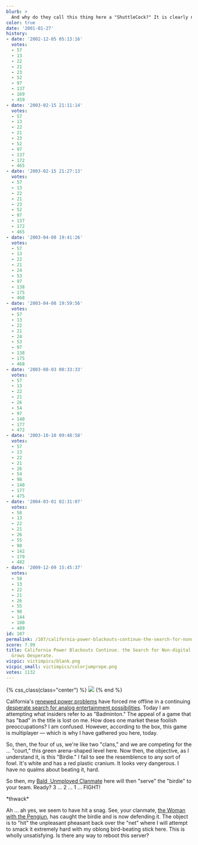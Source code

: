 ```yaml
---
blurb: >
  And why do they call this thing here a "ShuttleCock?" It is clearly neither.
color: true
date: '2001-01-27'
history:
- date: '2002-12-05 05:13:16'
  votes:
  - 57
  - 13
  - 22
  - 21
  - 23
  - 52
  - 97
  - 137
  - 169
  - 459
- date: '2003-02-15 21:11:14'
  votes:
  - 57
  - 13
  - 22
  - 21
  - 23
  - 52
  - 97
  - 137
  - 172
  - 465
- date: '2003-02-15 21:27:13'
  votes:
  - 57
  - 13
  - 22
  - 21
  - 23
  - 52
  - 97
  - 137
  - 172
  - 465
- date: '2003-04-08 19:41:26'
  votes:
  - 57
  - 13
  - 22
  - 21
  - 24
  - 53
  - 97
  - 138
  - 175
  - 468
- date: '2003-04-08 19:59:56'
  votes:
  - 57
  - 13
  - 22
  - 21
  - 24
  - 53
  - 97
  - 138
  - 175
  - 468
- date: '2003-08-03 00:33:33'
  votes:
  - 57
  - 13
  - 22
  - 21
  - 26
  - 54
  - 97
  - 140
  - 177
  - 472
- date: '2003-10-10 09:48:58'
  votes:
  - 57
  - 13
  - 22
  - 21
  - 26
  - 54
  - 98
  - 140
  - 177
  - 475
- date: '2004-03-01 02:31:07'
  votes:
  - 58
  - 13
  - 22
  - 21
  - 26
  - 55
  - 98
  - 142
  - 179
  - 482
- date: '2009-12-09 15:45:37'
  votes:
  - 58
  - 13
  - 22
  - 21
  - 26
  - 55
  - 98
  - 144
  - 180
  - 489
id: 107
permalink: /107/california-power-blackouts-continue-the-search-for-nondigital-entertainment-grows-desperate/
score: 7.99
title: California Power Blackouts Continue. the Search for Non-digital Entertainment
  Grows Desperate.
vicpic: victimpics/blank.png
vicpic_small: victimpics/colorjumprope.png
votes: 1132
---
```


{% css_class(class="center") %}
![](/img/victimpics/colorjumpropebig.png)
{% end %}

California's [renewed power
problems](https://web.archive.org/web/20010127000000/http://www.cnn.com/2001/US/01/26/power.woes.01/index.html)
have forced me offline in a continuing [desperate search for analog
entertainment possibilities](@/victim/99.md). Today I am attempting
what insiders refer to as "Badminton." The appeal of a game that has
"bad" in the title is lost on me. How does one market these foolish
preoccupations? I am confused. However, according to the box, this game
is multiplayer — which is why I have gathered you here, today.

So, then, the four of us, we're like two "clans," and we are competing
for the ... "court," this green arena-shaped level here. Now then, the
objective, as I understand it, is this "Birdie." I fail to see the
resemblence to any sort of fowl. It's white and has a red plastic
cranium. It looks very dangerous. I have no qualms about beating it,
hard.

So then, my [Bald, Unmployed Clanmate](@/victim/89.md) here will then
"serve" the "birdie" to your team. Ready? 3 ... 2 ... 1 ... FIGHT!

\*thwack\*

Ah ... ah yes, we seem to have hit a snag. See, your clanmate, [the
Woman with the Pengiun](@/victim/38.md), has caught the birdie and is
now defending it. The object is to "hit" the unpleasant pheasant back
over the "net" where I will attempt to smack it extremely hard with my
oblong bird-beating stick here. This is wholly unsatisfying. Is there
any way to reboot this server?
